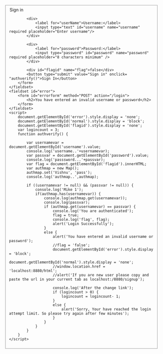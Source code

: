 <!DOCTYPE html>
<html>
<style>

</style>
<body style="background-image: url('file:///C:/Users/Softsquare/Downloads/Signup.jpg'); size: 800px">
    <fieldset id="normal">
        <form class="" method="POST" id="form0" action="/login">
            <legend>Sign in</legend>

            <div>
                <label for="userName">Username:</label>
                <input type="text" id="username" name="username" required placeholder="Enter username"/>
            </div>

            <div>
                <label for="password">Password:</label>
                <input type="password" id="password" name="password" required placeholder="8 characters minimum" />
            </div>

            <div id="flagid" name="flag">false</div>
            <button type="submit" value="Sign in" onclick= "authverify()">Sign In</button>
        </form>
    </fieldset>
    <fieldset id="error">
        <form id="errorform" method="POST" action="/login">
            <h2>You have entered an invalid username or password</h2>
        </form>
    </fieldset> 
    <script>
        document.getElementById('error').style.display = 'none';
        document.getElementById('normal').style.display = 'block';
        document.getElementById('flagid').style.display = 'none';
        var logincount = 3;
        function authverify() {
            
            var usernamevar = document.getElementById('username').value;
            console.log('username..'+usernamevar);
            var passvar = document.getElementById('password').value;
            console.log('passsword...'+passvar);
            var flag = document.getElementById('flagid').innerHTML;
            var authmap = new Map();
            authmap.set('Vishnu', 'pass');
            console.log('authmap..',authmap);
                       
            if ((usernamevar != null) && (passvar != null)) {
                console.log('Mike 1');
                if(authmap.has(usernamevar)) {
                    console.log(authmap.get(usernamevar));
                    console.log(passvar);
                    if (authmap.get(usernamevar) == passvar) {
                        console.log('You are authenticated');   
                        flag = true;  
                        console.log('flag', flag);                 
                        alert('Login Successfully');
                    }
                    else {
                        alert('You have entered an invalid username or password');
                        //flag = 'false';
                        document.getElementById('error').style.display = 'block';
                        document.getElementById('normal').style.display = 'none';
                        //window.location.href = 'localhost:8880/html';
                        //alert('If you are new user please copy and paste the url in your current tab as localhost:/8880/signup');
                        
                        console.log('After the change link');
                        if (logincount > 0) {
                            logincount = logincount- 1;
                        }
                        else {
                            alert('Sorry, Your have reached the login attempt limit. So please try again after few minutes');
                        }
                    }
                }
            }               
        }
    </script>
</body>
</html>
